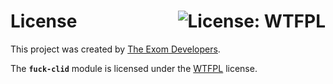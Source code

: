 # License <a href="https://github.com/exom-dev/fuck-clid/blob/master/LICENSE"><img align="right" src="https://img.shields.io/badge/License-WTFPL-blue.svg" alt="License: WTFPL"></a>

This project was created by [The Exom Developers](https://github.com/exom-dev).

The **`fuck-clid`** module is licensed under the [WTFPL](https://github.com/exom-dev/fuck-clid/blob/master/LICENSE) license.

